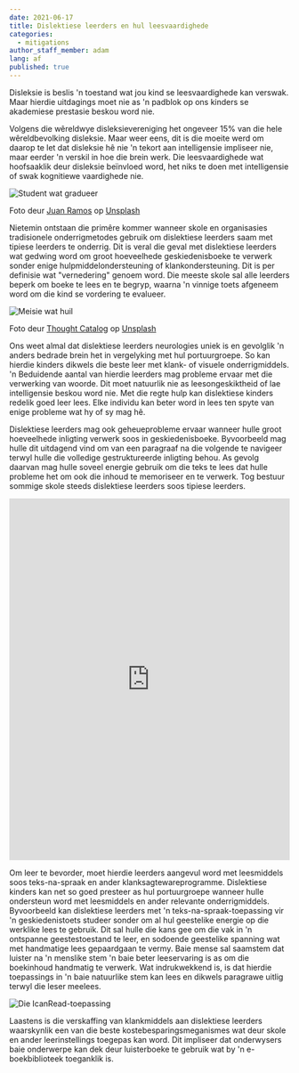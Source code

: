 ```yaml
---
date: 2021-06-17
title: Dislektiese leerders en hul leesvaardighede
categories:
  - mitigations
author_staff_member: adam
lang: af
published: true
---
```

Disleksie is beslis 'n toestand wat jou kind se leesvaardighede kan verswak. Maar hierdie uitdagings moet nie as 'n padblok op ons kinders se akademiese prestasie beskou word nie.

Volgens die wêreldwye disleksievereniging het ongeveer 15% van die hele wêreldbevolking disleksie. Maar weer eens, dit is die moeite werd om daarop te let dat disleksie hê nie 'n tekort aan intelligensie impliseer nie, maar eerder 'n verskil in hoe die brein werk. Die leesvaardighede wat hoofsaaklik deur disleksie beïnvloed word, het niks te doen met intelligensie of swak kognitiewe vaardighede nie.

![Student wat gradueer](/images/graduation.jpg)
<figcaption>
<span>Foto deur <a rel="nofollow" href="https://unsplash.com/@juanmramosjr?utm_source=unsplash&amp;utm_medium=referral&amp;utm_content=creditCopyText">Juan Ramos</a> op <a rel="nofollow" href="https://unsplash.com/@adamgustavsson/likes?utm_source=unsplash&amp;utm_medium=referral&amp;utm_content=creditCopyText">Unsplash</a></span>
</figcaption>

Nietemin ontstaan die primêre kommer wanneer skole en organisasies tradisionele onderrigmetodes gebruik om dislektiese leerders saam met tipiese leerders te onderrig.
Dit is veral die geval met dislektiese leerders wat gedwing word om groot hoeveelhede geskiedenisboeke te verwerk sonder enige hulpmiddelondersteuning of klankondersteuning. Dit is per definisie wat "vernedering" genoem word. Die meeste skole sal alle leerders beperk om boeke te lees en te begryp, waarna 'n vinnige toets afgeneem word om die kind se vordering te evalueer.

![Meisie wat huil](/images/girl-crying.jpg)
<figcaption>
<span>Foto deur <a href="https://unsplash.com/@thoughtcatalog?utm_source=unsplash&amp;utm_medium=referral&amp;utm_content=creditCopyText">Thought Catalog</a> op <a href="https://unsplash.com/@adamgustavsson/likes?utm_source=unsplash&amp;utm_medium=referral&amp;utm_content=creditCopyText">Unsplash</a></span>
</figcaption>

Ons weet almal dat dislektiese leerders neurologies uniek is en gevolglik 'n anders bedrade brein het in vergelyking met hul portuurgroepe. So kan hierdie kinders dikwels die beste leer met klank- of visuele onderrigmiddels. 'n Beduidende aantal van hierdie leerders mag probleme ervaar met die verwerking van woorde. Dit moet natuurlik nie as leesongeskiktheid of lae intelligensie beskou word nie. Met die regte hulp kan dislektiese kinders redelik goed leer lees. Elke individu kan beter word in lees ten spyte van enige probleme wat hy of sy mag hê.

Dislektiese leerders mag ook geheueprobleme ervaar wanneer hulle groot hoeveelhede inligting verwerk soos in geskiedenisboeke. Byvoorbeeld mag hulle dit uitdagend vind om van een paragraaf na die volgende te navigeer terwyl hulle die volledige gestruktureerde inligting behou. As gevolg daarvan mag hulle soveel energie gebruik om die teks te lees dat hulle probleme het om ook die inhoud te memoriseer en te verwerk. Tog bestuur sommige skole steeds dislektiese leerders soos tipiese leerders.

<iframe id="sib" width="100%" height="650px" src="https://17abdf7c.sibforms.com/serve/MUIEAG4ABlzn5_C_d69co9dMTJhZ1MUKaiJn_J_RYUNAmIL1lrvA4Gs0wSHmhPwjICXLAgEZpNE3ZOgSBlVQrHfX03rsOTOBaDKC1qmkA8rPsFX-_n9SGyMFuLMq4HW8IS3QiFNGRrXwck-HGS-4x97tBzwU31t_y6ZZlFUZWsqyhQkOi1dF-uS8G35RKhw4SzBKGSZI_evYbYHv" frameborder="0" scrolling="auto" allowfullscreen style="display: block;margin-left: auto;margin-right: auto;max-width: 100%;"></iframe>

Om leer te bevorder, moet hierdie leerders aangevul word met leesmiddels soos teks-na-spraak en ander klanksagtewareprogramme. Dislektiese kinders kan net so goed presteer as hul portuurgroepe wanneer hulle ondersteun word met leesmiddels en ander relevante onderrigmiddels.
Byvoorbeeld kan dislektiese leerders met 'n teks-na-spraak-toepassing vir 'n geskiedenistoets studeer sonder om al hul geestelike energie op die werklike lees te gebruik. Dit sal hulle die kans gee om die vak in 'n ontspanne geestestoestand te leer, en sodoende geestelike spanning wat met handmatige lees gepaardgaan te vermy.
Baie mense sal saamstem dat luister na 'n menslike stem 'n baie beter leeservaring is as om die boekinhoud handmatig te verwerk. Wat indrukwekkend is, is dat hierdie toepassings in 'n baie natuurlike stem kan lees en dikwels paragrawe uitlig terwyl die leser meelees.

![Die IcanRead-toepassing](/images/pointing.JPG)

Laastens is die verskaffing van klankmiddels aan dislektiese leerders waarskynlik een van die beste kostebesparingsmeganismes wat deur skole en ander leerinstellings toegepas kan word. Dit impliseer dat onderwysers baie onderwerpe kan dek deur luisterboeke te gebruik wat by 'n e-boekbiblioteek toeganklik is. 